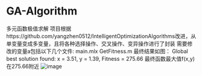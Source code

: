 # GA-Algorithm
多元函数极值求解
项目根据https://github.com/yangzhen0512/IntelligentOptimizationAlgorithms改进，从单变量变成多变量，且将各种选择操作、交叉操作、变异操作进行了封装
需要修改的变量a包括以下几个文件:
main.mlx
GetFitness.m
最终结果如图：
Global best solution found: x = 3.51, y = 1.39, Fitness = 275.66
最终函数最大值f(x,y)在275.66附近
![image](https://github.com/user-attachments/assets/906c4d29-ddcb-4192-9451-f2470c016e1f)
